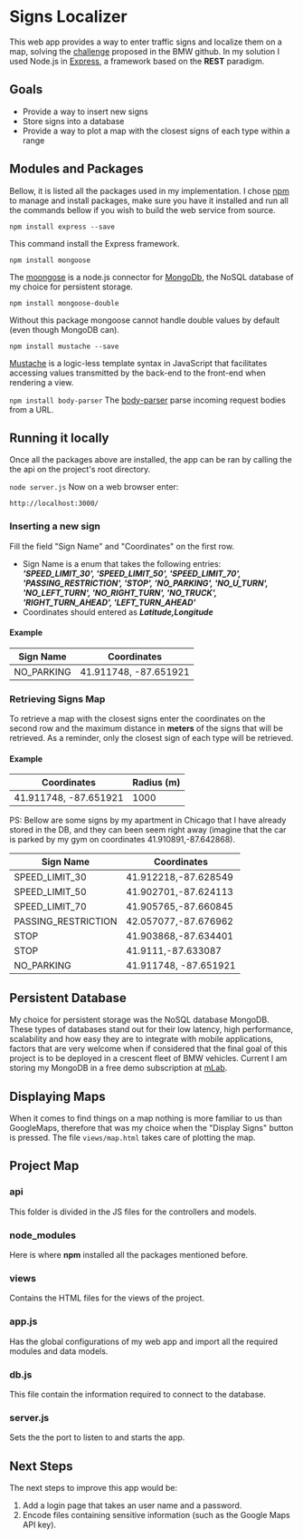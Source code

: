 # Signs Localizer
This web app provides a way to enter traffic signs and localize them on a map, solving the [challenge](https://github.com/BMWGroupTechnologyOfficeUSA/dli-coding-challenge) proposed in the BMW github. In my solution I used Node.js in [Express](https://expressjs.com/), a framework based on the **REST** paradigm.

## Goals

* Provide a way to insert new signs
* Store signs into a database
* Provide a way to plot a map with the closest signs of each type within a range

## Modules and Packages
Bellow, it is listed all the packages used in my implementation. I chose [npm](https://www.npmjs.com/) to manage and install packages, make sure you have it installed and run all the commands bellow if you wish to build the web service from source.

```npm install express --save```

This command install the Express framework.

```npm install mongoose```

The [moongose](http://mongoosejs.com/) is a node.js connector for [MongoDb](https://www.mongodb.com/cloud/atlas/lp/general?jmp=search&utm_source=google&utm_campaign=Americas-US-MongoDB-to-Atlas-Brand-Alpha&utm_keyword=mongodb&utm_device=c&utm_network=g&utm_medium=cpc&utm_creative=223327451948&utm_matchtype=e&_bt=223327451948&_bk=mongodb&_bm=e&_bn=g&gclid=CjwKCAiA9MTQBRAREiwAzmytw_rP12jLhzHfplt4NGZnM3L0P9Hl7tJC1BnhUAdOPDO2PWfJho7E2xoCCsAQAvD_BwE), the NoSQL database of my choice for persistent storage.

```npm install mongoose-double```

Without this package mongoose cannot handle double values by default (even though MongoDB can).

```npm install mustache --save```

[Mustache](https://www.npmjs.com/package/mustache) is a logic-less template syntax in JavaScript that facilitates accessing values transmitted by the back-end to the front-end when rendering a view.

```npm install body-parser```
The [body-parser](https://www.npmjs.com/package/body-parser) parse incoming request bodies from a URL.

## Running it locally
Once all the packages above are installed, the app can be ran by calling the the api on the project's root directory.

```node server.js```
Now on a web browser enter: 

```http://localhost:3000/```

### Inserting a new sign
Fill the field "Sign Name" and "Coordinates" on the first row.

* Sign Name is a enum that takes the following entries: ***'SPEED_LIMIT_30', 'SPEED_LIMIT_50', 'SPEED_LIMIT_70', 'PASSING_RESTRICTION', 'STOP', 'NO_PARKING', 'NO_U_TURN', 'NO_LEFT_TURN', 'NO_RIGHT_TURN', 'NO_TRUCK', 'RIGHT_TURN_AHEAD', 'LEFT_TURN_AHEAD'***
*  Coordinates should entered as ***Latitude,Longitude***

#### Example
| Sign Name | Coordinates |
|-----------|-------------|
| NO_PARKING|41.911748, -87.651921 |

### Retrieving Signs Map
To retrieve a map with the closest signs enter the coordinates on the second row and the maximum distance in **meters** of the signs that will be retrieved. As a reminder, only the closest sign of each type will be retrieved.
#### Example
| Coordinates | Radius (m)|
|-----------|-------------|
|41.911748, -87.651921 | 1000|


PS: Bellow are some signs by my apartment in Chicago that I have already stored in the DB, and they can been seem right away (imagine that the car is parked by my gym on coordinates 41.910891,-87.642868).

| Sign Name | Coordinates |
|-----------|-------------|
| SPEED_LIMIT_30 | 41.912218,-87.628549 |
| SPEED_LIMIT_50 | 41.902701,-87.624113 |
| SPEED_LIMIT_70 | 41.905765,-87.660845 |
|PASSING_RESTRICTION | 42.057077,-87.676962 |
| STOP | 41.903868,-87.634401 |
| STOP | 41.9111,-87.633087 |
| NO_PARKING | 41.911748, -87.651921 |


## Persistent Database
My choice for persistent storage was the NoSQL database MongoDB. These types of databases stand out for their low latency, high performance, scalability and how easy they are to integrate with mobile applications, factors that are very welcome when if considered that the final goal of this project is to be deployed in a crescent fleet of BMW vehicles. 
Current I am storing my MongoDB in a free demo subscription at [mLab](https://mlab.com/).
 
## Displaying Maps
When it comes to find things on a map nothing is more familiar to us than GoogleMaps, therefore that was my choice when the "Display Signs" button is pressed. The file ```views/map.html``` takes care of plotting the map.

## Project Map
### api
This folder is divided in the JS files for the controllers and models.
### node_modules
Here is where **npm** installed all the packages mentioned before.
### views
Contains the HTML files for the views of the project.
### app.js
Has the global configurations of my web app and import all the required modules and data models.
### db.js
This file contain the information required to connect to the database.
### server.js
Sets the the port to listen to and starts the app.

## Next Steps
The next steps to improve this app would be:
1. Add a login page that takes an user name and a password.
2. Encode files containing sensitive information (such as the Google Maps API key). 
